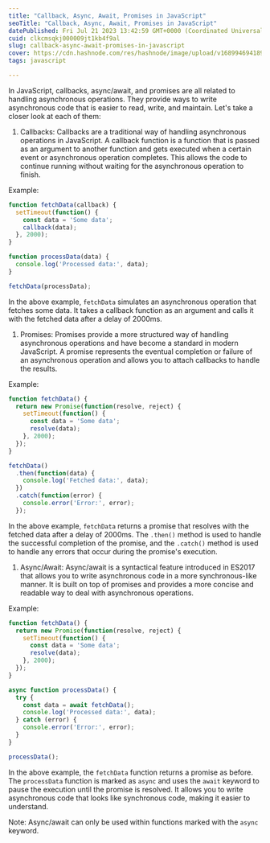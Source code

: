 ```yaml
---
title: "Callback, Async, Await, Promises in JavaScript"
seoTitle: "Callback, Async, Await, Promises in JavaScript"
datePublished: Fri Jul 21 2023 13:42:59 GMT+0000 (Coordinated Universal Time)
cuid: clkcmsqkj000009jt1kb4f9al
slug: callback-async-await-promises-in-javascript
cover: https://cdn.hashnode.com/res/hashnode/image/upload/v1689946941891/e7e7a64c-0428-470f-a1f6-fcb7682d0679.png
tags: javascript

---
```


In JavaScript, callbacks, async/await, and promises are all related to handling asynchronous operations. They provide ways to write asynchronous code that is easier to read, write, and maintain. Let's take a closer look at each of them:

1. Callbacks: Callbacks are a traditional way of handling asynchronous operations in JavaScript. A callback function is a function that is passed as an argument to another function and gets executed when a certain event or asynchronous operation completes. This allows the code to continue running without waiting for the asynchronous operation to finish.
    

Example:

```javascript
function fetchData(callback) {
  setTimeout(function() {
    const data = 'Some data';
    callback(data);
  }, 2000);
}

function processData(data) {
  console.log('Processed data:', data);
}

fetchData(processData);
```

In the above example, `fetchData` simulates an asynchronous operation that fetches some data. It takes a callback function as an argument and calls it with the fetched data after a delay of 2000ms.

1. Promises: Promises provide a more structured way of handling asynchronous operations and have become a standard in modern JavaScript. A promise represents the eventual completion or failure of an asynchronous operation and allows you to attach callbacks to handle the results.
    

Example:

```javascript
function fetchData() {
  return new Promise(function(resolve, reject) {
    setTimeout(function() {
      const data = 'Some data';
      resolve(data);
    }, 2000);
  });
}

fetchData()
  .then(function(data) {
    console.log('Fetched data:', data);
  })
  .catch(function(error) {
    console.error('Error:', error);
  });
```

In the above example, `fetchData` returns a promise that resolves with the fetched data after a delay of 2000ms. The `.then()` method is used to handle the successful completion of the promise, and the `.catch()` method is used to handle any errors that occur during the promise's execution.

1. Async/Await: Async/await is a syntactical feature introduced in ES2017 that allows you to write asynchronous code in a more synchronous-like manner. It is built on top of promises and provides a more concise and readable way to deal with asynchronous operations.
    

Example:

```javascript
function fetchData() {
  return new Promise(function(resolve, reject) {
    setTimeout(function() {
      const data = 'Some data';
      resolve(data);
    }, 2000);
  });
}

async function processData() {
  try {
    const data = await fetchData();
    console.log('Processed data:', data);
  } catch (error) {
    console.error('Error:', error);
  }
}

processData();
```

In the above example, the `fetchData` function returns a promise as before. The `processData` function is marked as `async` and uses the `await` keyword to pause the execution until the promise is resolved. It allows you to write asynchronous code that looks like synchronous code, making it easier to understand.

Note: Async/await can only be used within functions marked with the `async` keyword.